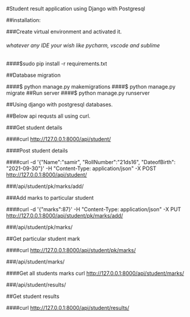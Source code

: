 #Student result application using Django with Postgresql


##installation:

###Create virtual environment and activated it.
###### whatever any IDE your wish like pycharm, vscode and sublime


####$sudo pip install -r requirements.txt

##Database migration

####$ python manage.py makemigrations
####$ python manage.py migrate
##Run server
####$ python manage.py runserver

##Using django with postgresql databases.

##Below api requsts all using curl.

###Get student details

####curl http://127.0.0.1:8000/api/student/

####Post student details

####curl -d '{"Name":"samir", "RollNumber":"21ds16", "DateofBirth": "2021-09-30"}' -H "Content-Type: application/json" -X POST http://127.0.0.1:8000/api/student/

###/api/student/pk/marks/add/

###Add marks to particular student

####curl -d '{"marks":87}' -H "Content-Type: application/json" -X PUT http://127.0.0.1:8000/api/student/pk/marks/add/

###/api/student/pk/marks/

##Get particular student mark

####curl http://127.0.0.1:8000/api/student/pk/marks/

###/api/student/marks/

####Get all students marks curl http://127.0.0.1:8000/api/student/marks/

###/api/student/results/

##Get student results

####curl http://127.0.0.1:8000/api/student/results/